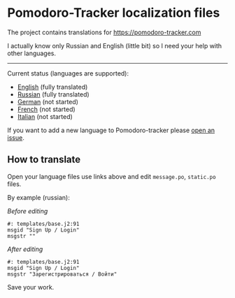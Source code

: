 Pomodoro-Tracker localization files
===================================

The project contains translations for https://pomodoro-tracker.com

I actually know only Russian and English (little bit) so I need your help with
other languages.

-----

Current status (languages are supported):

* [English](https://github.com/klen/pomodoro-tracker-locales/tree/master/ru/LC_MESSAGES) (fully translated)
* [Russian](https://github.com/klen/pomodoro-tracker-locales/tree/master/ru/LC_MESSAGES) (fully translated)
* [German](https://github.com/klen/pomodoro-tracker-locales/tree/master/de/LC_MESSAGES) (not started)
* [French](https://github.com/klen/pomodoro-tracker-locales/tree/master/fr/LC_MESSAGES) (not started)
* [Italian](https://github.com/klen/pomodoro-tracker-locales/tree/master/it/LC_MESSAGES) (not started)

If you want to add a new language to Pomodoro-tracker please [open an
issue](https://github.com/klen/pomodoro-tracker-locales/issues/new). 


How to translate
----------------

Open your language files use links above and edit `message.po`, `static.po` files.

By example (russian):

*Before editing*

    #: templates/base.j2:91
    msgid "Sign Up / Login"
    msgstr ""

*After editing*

    #: templates/base.j2:91
    msgid "Sign Up / Login"
    msgstr "Зарегистрироваться / Войти"

Save your work.
